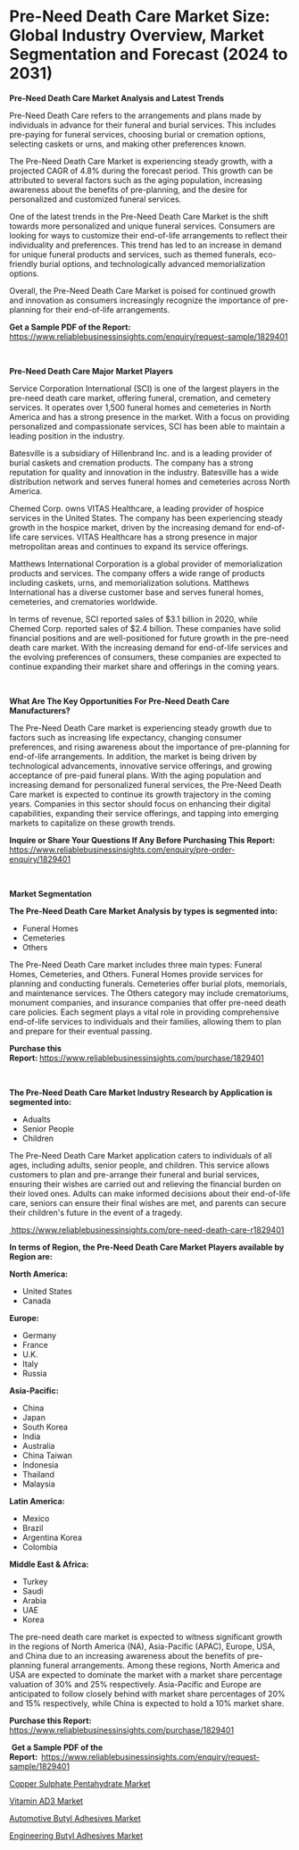 <p><h1>Pre-Need Death Care Market Size: Global Industry Overview, Market Segmentation and Forecast (2024 to 2031)</h1></p><p><strong>Pre-Need Death Care Market Analysis and Latest Trends</strong></p>
<p><p>Pre-Need Death Care refers to the arrangements and plans made by individuals in advance for their funeral and burial services. This includes pre-paying for funeral services, choosing burial or cremation options, selecting caskets or urns, and making other preferences known. </p><p>The Pre-Need Death Care Market is experiencing steady growth, with a projected CAGR of 4.8% during the forecast period. This growth can be attributed to several factors such as the aging population, increasing awareness about the benefits of pre-planning, and the desire for personalized and customized funeral services. </p><p>One of the latest trends in the Pre-Need Death Care Market is the shift towards more personalized and unique funeral services. Consumers are looking for ways to customize their end-of-life arrangements to reflect their individuality and preferences. This trend has led to an increase in demand for unique funeral products and services, such as themed funerals, eco-friendly burial options, and technologically advanced memorialization options. </p><p>Overall, the Pre-Need Death Care Market is poised for continued growth and innovation as consumers increasingly recognize the importance of pre-planning for their end-of-life arrangements.</p></p>
<p><strong>Get a Sample PDF of the Report:&nbsp;</strong> <a href="https://www.reliablebusinessinsights.com/enquiry/request-sample/1829401">https://www.reliablebusinessinsights.com/enquiry/request-sample/1829401</a></p>
<p>&nbsp;</p>
<p><strong>Pre-Need Death Care Major Market Players</strong></p>
<p><p>Service Corporation International (SCI) is one of the largest players in the pre-need death care market, offering funeral, cremation, and cemetery services. It operates over 1,500 funeral homes and cemeteries in North America and has a strong presence in the market. With a focus on providing personalized and compassionate services, SCI has been able to maintain a leading position in the industry.</p><p>Batesville is a subsidiary of Hillenbrand Inc. and is a leading provider of burial caskets and cremation products. The company has a strong reputation for quality and innovation in the industry. Batesville has a wide distribution network and serves funeral homes and cemeteries across North America.</p><p>Chemed Corp. owns VITAS Healthcare, a leading provider of hospice services in the United States. The company has been experiencing steady growth in the hospice market, driven by the increasing demand for end-of-life care services. VITAS Healthcare has a strong presence in major metropolitan areas and continues to expand its service offerings.</p><p>Matthews International Corporation is a global provider of memorialization products and services. The company offers a wide range of products including caskets, urns, and memorialization solutions. Matthews International has a diverse customer base and serves funeral homes, cemeteries, and crematories worldwide.</p><p>In terms of revenue, SCI reported sales of $3.1 billion in 2020, while Chemed Corp. reported sales of $2.4 billion. These companies have solid financial positions and are well-positioned for future growth in the pre-need death care market. With the increasing demand for end-of-life services and the evolving preferences of consumers, these companies are expected to continue expanding their market share and offerings in the coming years.</p></p>
<p>&nbsp;</p>
<p><strong>What Are The Key Opportunities For Pre-Need Death Care Manufacturers?</strong></p>
<p><p>The Pre-Need Death Care market is experiencing steady growth due to factors such as increasing life expectancy, changing consumer preferences, and rising awareness about the importance of pre-planning for end-of-life arrangements. In addition, the market is being driven by technological advancements, innovative service offerings, and growing acceptance of pre-paid funeral plans. With the aging population and increasing demand for personalized funeral services, the Pre-Need Death Care market is expected to continue its growth trajectory in the coming years. Companies in this sector should focus on enhancing their digital capabilities, expanding their service offerings, and tapping into emerging markets to capitalize on these growth trends.</p></p>
<p><strong>Inquire or Share Your Questions If Any Before Purchasing This Report:</strong> <a href="https://www.reliablebusinessinsights.com/enquiry/pre-order-enquiry/1829401">https://www.reliablebusinessinsights.com/enquiry/pre-order-enquiry/1829401</a></p>
<p>&nbsp;</p>
<p><strong>Market Segmentation</strong></p>
<p><strong>The Pre-Need Death Care Market Analysis by types is segmented into:</strong></p>
<p><ul><li>Funeral Homes</li><li>Cemeteries</li><li>Others</li></ul></p>
<p><p>The Pre-Need Death Care market includes three main types: Funeral Homes, Cemeteries, and Others. Funeral Homes provide services for planning and conducting funerals. Cemeteries offer burial plots, memorials, and maintenance services. The Others category may include crematoriums, monument companies, and insurance companies that offer pre-need death care policies. Each segment plays a vital role in providing comprehensive end-of-life services to individuals and their families, allowing them to plan and prepare for their eventual passing.</p></p>
<p><strong>Purchase this Report:&nbsp;</strong><a href="https://www.reliablebusinessinsights.com/purchase/1829401">https://www.reliablebusinessinsights.com/purchase/1829401</a></p>
<p>&nbsp;</p>
<p><strong>The Pre-Need Death Care Market Industry Research by Application is segmented into:</strong></p>
<p><ul><li>Adualts</li><li>Senior People</li><li>Children</li></ul></p>
<p><p>The Pre-Need Death Care Market application caters to individuals of all ages, including adults, senior people, and children. This service allows customers to plan and pre-arrange their funeral and burial services, ensuring their wishes are carried out and relieving the financial burden on their loved ones. Adults can make informed decisions about their end-of-life care, seniors can ensure their final wishes are met, and parents can secure their children's future in the event of a tragedy.</p></p>
<p><a href="https://www.reliablebusinessinsights.com/pre-need-death-care-r1829401">&nbsp;https://www.reliablebusinessinsights.com/pre-need-death-care-r1829401</a></p>
<p><strong>In terms of Region, the Pre-Need Death Care Market Players available by Region are:</strong></p>
<p>
    <p> <strong> North America: </strong>
        <ul>
            <li>United States</li>
            <li>Canada</li>
        </ul>
        </p> 
    <p> <strong> Europe: </strong>
        <ul>
            <li>Germany</li>
            <li>France</li>
            <li>U.K.</li>
            <li>Italy</li>
            <li>Russia</li>
        </ul>
        </p> 
    <p> <strong> Asia-Pacific: </strong>
        <ul>
            <li>China</li>
            <li>Japan</li>
            <li>South Korea</li>
            <li>India</li>
            <li>Australia</li>
            <li>China Taiwan</li>
            <li>Indonesia</li>
            <li>Thailand</li>
            <li>Malaysia</li>
        </ul>
        </p> 
    <p> <strong> Latin America: </strong>
        <ul>
            <li>Mexico</li>
            <li>Brazil</li>
            <li>Argentina Korea</li>
            <li>Colombia</li>
        </ul>
        </p> 
    <p> <strong> Middle East & Africa: </strong>
        <ul>
            <li>Turkey</li>
            <li>Saudi</li>
            <li>Arabia</li>
            <li>UAE</li>
            <li>Korea</li>
        </ul>
    </p>
    </p>
<p><p>The pre-need death care market is expected to witness significant growth in the regions of North America (NA), Asia-Pacific (APAC), Europe, USA, and China due to an increasing awareness about the benefits of pre-planning funeral arrangements. Among these regions, North America and USA are expected to dominate the market with a market share percentage valuation of 30% and 25% respectively. Asia-Pacific and Europe are anticipated to follow closely behind with market share percentages of 20% and 15% respectively, while China is expected to hold a 10% market share.</p></p>
<p><strong>Purchase this Report: </strong><a href="https://www.reliablebusinessinsights.com/purchase/1829401">https://www.reliablebusinessinsights.com/purchase/1829401</a></p>
<p>&nbsp;<strong>Get a Sample PDF of the Report:&nbsp;&nbsp;</strong><a href="https://www.reliablebusinessinsights.com/enquiry/request-sample/1829401">https://www.reliablebusinessinsights.com/enquiry/request-sample/1829401</a></p>
<p><strong></strong></p>
<p><p><a href="https://medium.com/@millerjimk/navigating-the-global-copper-sulphate-pentahydrate-market-landscape-trends-forecasts-and-impact-297bbf92e5ed">Copper Sulphate Pentahydrate Market</a></p><p><a href="https://medium.com/@madw10245644/comprehensive-analysis-of-the-global-vitamin-ad3-market-growth-trends-market-forecasts-2024-ff314ebb4e64">Vitamin AD3 Market</a></p><p><a href="https://github.com/wrwgzwbr35/Market-Research-Report-List-1/blob/main/automotive-butyl-adhesives-market.md">Automotive Butyl Adhesives Market</a></p><p><a href="https://github.com/sifatuddin25/Market-Research-Report-List-1/blob/main/engineering-butyl-adhesives-market.md">Engineering Butyl Adhesives Market</a></p></p>